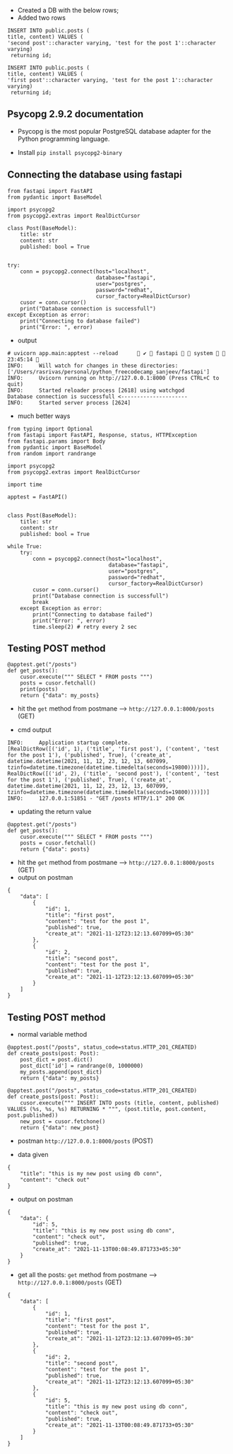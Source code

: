 - Created a DB with the below rows;
- Added two rows

```
INSERT INTO public.posts (
title, content) VALUES (
'second post'::character varying, 'test for the post 1'::character varying)
 returning id;
```

```
INSERT INTO public.posts (
title, content) VALUES (
'first post'::character varying, 'test for the post 1'::character varying)
 returning id;
```

## Psycopg 2.9.2 documentation

- Psycopg is the most popular PostgreSQL database adapter for the Python programming language.

- Install `pip install psycopg2-binary`


## Connecting the database using fastapi

```
from fastapi import FastAPI
from pydantic import BaseModel

import psycopg2
from psycopg2.extras import RealDictCursor

class Post(BaseModel):
    title: str
    content: str
    published: bool = True


try:
    conn = psycopg2.connect(host="localhost",
                            database="fastapi",
                            user="postgres",
                            password="redhat",
                            cursor_factory=RealDictCursor)
    cusor = conn.cursor()
    print("Database connection is successfull")
except Exception as error:
    print("Connecting to database failed")
    print("Error: ", error)
```

- output

```
# uvicorn app.main:apptest --reload       ✔  fastapi   system   23:45:14  
INFO:     Will watch for changes in these directories: ['/Users/rasrivas/personal/python_freecodecamp_sanjeev/fastapi']
INFO:     Uvicorn running on http://127.0.0.1:8000 (Press CTRL+C to quit)
INFO:     Started reloader process [2618] using watchgod
Database connection is successfull <---------------------
INFO:     Started server process [2624]
```

- much better ways

```
from typing import Optional
from fastapi import FastAPI, Response, status, HTTPException
from fastapi.params import Body
from pydantic import BaseModel
from random import randrange

import psycopg2
from psycopg2.extras import RealDictCursor

import time

apptest = FastAPI()


class Post(BaseModel):
    title: str
    content: str
    published: bool = True

while True:
    try:
        conn = psycopg2.connect(host="localhost",
                                database="fastapi",
                                user="postgres",
                                password="redhat",
                                cursor_factory=RealDictCursor)
        cusor = conn.cursor()
        print("Database connection is successfull")
        break
    except Exception as error:
        print("Connecting to database failed")
        print("Error: ", error)
        time.sleep(2) # retry every 2 sec
```

## Testing POST method

```
@apptest.get("/posts")
def get_posts():
    cusor.execute(""" SELECT * FROM posts """)
    posts = cusor.fetchall()
    print(posts)
    return {"data": my_posts}
```

- hit the `get` method from postmane --> `http://127.0.0.1:8000/posts` (GET)

- cmd output

```
INFO:     Application startup complete.
[RealDictRow([('id', 1), ('title', 'first post'), ('content', 'test for the post 1'), ('published', True), ('create_at', datetime.datetime(2021, 11, 12, 23, 12, 13, 607099, tzinfo=datetime.timezone(datetime.timedelta(seconds=19800))))]), RealDictRow([('id', 2), ('title', 'second post'), ('content', 'test for the post 1'), ('published', True), ('create_at', datetime.datetime(2021, 11, 12, 23, 12, 13, 607099, tzinfo=datetime.timezone(datetime.timedelta(seconds=19800))))])]
INFO:     127.0.0.1:51851 - "GET /posts HTTP/1.1" 200 OK
```

- updating the return value

```
@apptest.get("/posts")
def get_posts():
    cusor.execute(""" SELECT * FROM posts """)
    posts = cusor.fetchall()
    return {"data": posts}
```

- hit the `get` method from postmane --> `http://127.0.0.1:8000/posts` (GET)
- output on postman

```
{
    "data": [
        {
            "id": 1,
            "title": "first post",
            "content": "test for the post 1",
            "published": true,
            "create_at": "2021-11-12T23:12:13.607099+05:30"
        },
        {
            "id": 2,
            "title": "second post",
            "content": "test for the post 1",
            "published": true,
            "create_at": "2021-11-12T23:12:13.607099+05:30"
        }
    ]
}
```

## Testing POST method

- normal variable method

```
@apptest.post("/posts", status_code=status.HTTP_201_CREATED)
def create_posts(post: Post):
    post_dict = post.dict()
    post_dict['id'] = randrange(0, 1000000)
    my_posts.append(post_dict)
    return {"data": my_posts}
```

```
@apptest.post("/posts", status_code=status.HTTP_201_CREATED)
def create_posts(post: Post):
    cusor.execute(""" INSERT INTO posts (title, content, published) VALUES (%s, %s, %s) RETURNING * """, (post.title, post.content, post.published))
    new_post = cusor.fetchone()
    return {"data": new_post}
```

- postman `http://127.0.0.1:8000/posts` (POST)

- data given
```
{
    "title": "this is my new post using db conn",
    "content": "check out"
}
```

- output on postman

```
{
    "data": {
        "id": 5,
        "title": "this is my new post using db conn",
        "content": "check out",
        "published": true,
        "create_at": "2021-11-13T00:08:49.871733+05:30"
    }
}
```

- get all the posts: `get` method from postmane --> `http://127.0.0.1:8000/posts` (GET)

```
{
    "data": [
        {
            "id": 1,
            "title": "first post",
            "content": "test for the post 1",
            "published": true,
            "create_at": "2021-11-12T23:12:13.607099+05:30"
        },
        {
            "id": 2,
            "title": "second post",
            "content": "test for the post 1",
            "published": true,
            "create_at": "2021-11-12T23:12:13.607099+05:30"
        },
        {
            "id": 5,
            "title": "this is my new post using db conn",
            "content": "check out",
            "published": true,
            "create_at": "2021-11-13T00:08:49.871733+05:30"
        }
    ]
}
```









